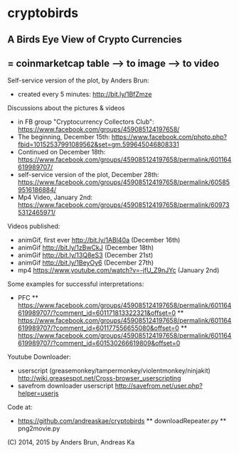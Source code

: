 cryptobirds
===========

## A Birds Eye View of Crypto Currencies 
## = coinmarketcap table --> to image --> to video

Self-service version of the plot, by Anders Brun: 
* created every 5 minutes: http://bit.ly/1BfZmze 

Discussions about the pictures & videos 
* in FB group "Cryptocurrency Collectors Club": https://www.facebook.com/groups/459085124197658/ 
* The beginning, December 15th: https://www.facebook.com/photo.php?fbid=10152537991089562&set=gm.599645046808331
* Continued on December 18th: https://www.facebook.com/groups/459085124197658/permalink/601164619989707/
* self-service version of the plot, December 28th: https://www.facebook.com/groups/459085124197658/permalink/605859516186884/
* Mp4 Video, January 2nd: https://www.facebook.com/groups/459085124197658/permalink/609735312465971/

Videos published:
* animGif, first ever http://bit.ly/1ABl40a (December 16th)
* animGif http://bit.ly/1zBwCkJ (December 18th)
* animGif http://bit.ly/13Q8eS3 (December 21st)
* animGif http://bit.ly/1BeyOy6  (December 27th)
* mp4 https://www.youtube.com/watch?v=-jfU_Z9nJYc (January 2nd)

Some examples for successful interpretations:
* PFC
** https://www.facebook.com/groups/459085124197658/permalink/601164619989707/?comment_id=601171813322321&offset=0
** https://www.facebook.com/groups/459085124197658/permalink/601164619989707/?comment_id=601177556655080&offset=0
** https://www.facebook.com/groups/459085124197658/permalink/601164619989707/?comment_id=601530266619809&offset=0

Youtube Downloader:
* userscript (greasemonkey/tampermonkey/violentmonkey/ninjakit) http://wiki.greasespot.net/Cross-browser_userscripting 
* savefrom downloader userscript http://savefrom.net/user.php?helper=userjs

Code at:
* https://github.com/andreaskae/cryptobirds
** downloadRepeater.py
** png2movie.py

(C) 2014, 2015 by Anders Brun, Andreas Ka


  
